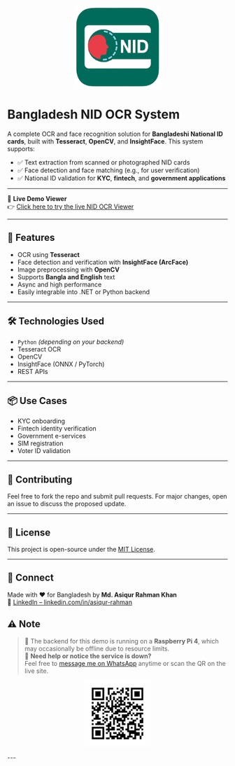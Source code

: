 <p align="center">
  <img src="docs/logo.png" alt="Bangladesh NID OCR Logo" width="200"/>
</p>

# Bangladesh NID OCR System

A complete OCR and face recognition solution for **Bangladeshi National ID cards**, built with **Tesseract**, **OpenCV**, and **InsightFace**. This system supports:

- ✅ Text extraction from scanned or photographed NID cards  
- ✅ Face detection and face matching (e.g., for user verification)  
- ✅ National ID validation for **KYC**, **fintech**, and **government applications**

---

🔗 **Live Demo Viewer**  
👉 [Click here to try the live NID OCR Viewer](https://bd-nid-ocr.braintechsolution.com/)

---

## 🚀 Features

- OCR using **Tesseract**
- Face detection and verification with **InsightFace (ArcFace)**
- Image preprocessing with **OpenCV**
- Supports **Bangla and English** text
- Async and high performance
- Easily integrable into .NET or Python backend

---

## 🛠️ Technologies Used

- `Python` *(depending on your backend)*
- Tesseract OCR
- OpenCV
- InsightFace (ONNX / PyTorch)
- REST APIs

---

## 📦 Use Cases

- KYC onboarding
- Fintech identity verification
- Government e-services
- SIM registration
- Voter ID validation

---

## 🙌 Contributing

Feel free to fork the repo and submit pull requests. For major changes, open an issue to discuss the proposed update.

---

## 📌 License

This project is open-source under the [MIT License](LICENSE).

---

## 🤝 Connect

Made with ❤️ for Bangladesh by **Md. Asiqur Rahman Khan**  
🔗 [LinkedIn – linkedin.com/in/asiqur-rahman](https://www.linkedin.com/in/asiqur-rahman)

## ⚠️ Note

> 🧠 The backend for this demo is running on a **Raspberry Pi 4**, which may occasionally be offline due to resource limits.  
> 📲 **Need help or notice the service is down?**  
> Feel free to [message me on WhatsApp](https://wa.me/8801521394572) anytime or scan the QR on the live site.
<p align="center">
  <img src="docs/whatsapp_qr.png" alt="WhatsApp Contact QR" width="150"/>
</p>
---
